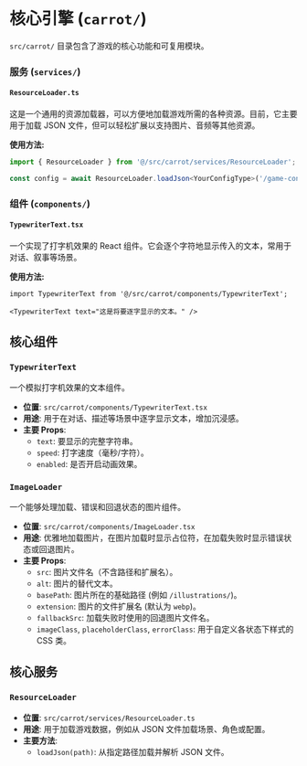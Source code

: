# 核心引擎 (`carrot/`)

`src/carrot/` 目录包含了游戏的核心功能和可复用模块。

### 服务 (`services/`)

#### `ResourceLoader.ts`

这是一个通用的资源加载器，可以方便地加载游戏所需的各种资源。目前，它主要用于加载 JSON 文件，但可以轻松扩展以支持图片、音频等其他资源。

**使用方法:**
```typescript
import { ResourceLoader } from '@/src/carrot/services/ResourceLoader';

const config = await ResourceLoader.loadJson<YourConfigType>('/game-config.json');
```

### 组件 (`components/`)

#### `TypewriterText.tsx`

一个实现了打字机效果的 React 组件。它会逐个字符地显示传入的文本，常用于对话、叙事等场景。

**使用方法:**
```tsx
import TypewriterText from '@/src/carrot/components/TypewriterText';

<TypewriterText text="这是将要逐字显示的文本。" />
```

## 核心组件

### `TypewriterText`

一个模拟打字机效果的文本组件。

-   **位置**: `src/carrot/components/TypewriterText.tsx`
-   **用途**: 用于在对话、描述等场景中逐字显示文本，增加沉浸感。
-   **主要 Props**:
    -   `text`: 要显示的完整字符串。
    -   `speed`: 打字速度（毫秒/字符）。
    -   `enabled`: 是否开启动画效果。

### `ImageLoader`

一个能够处理加载、错误和回退状态的图片组件。

-   **位置**: `src/carrot/components/ImageLoader.tsx`
-   **用途**: 优雅地加载图片，在图片加载时显示占位符，在加载失败时显示错误状态或回退图片。
-   **主要 Props**:
    -   `src`: 图片文件名（不含路径和扩展名）。
    -   `alt`: 图片的替代文本。
    -   `basePath`: 图片所在的基础路径 (例如 `/illustrations/`)。
    -   `extension`: 图片的文件扩展名 (默认为 `webp`)。
    -   `fallbackSrc`: 加载失败时使用的回退图片文件名。
    -   `imageClass`, `placeholderClass`, `errorClass`: 用于自定义各状态下样式的 CSS 类。

## 核心服务

### `ResourceLoader`

-   **位置**: `src/carrot/services/ResourceLoader.ts`
-   **用途**: 用于加载游戏数据，例如从 JSON 文件加载场景、角色或配置。
-   **主要方法**:
    -   `loadJson(path)`: 从指定路径加载并解析 JSON 文件。 